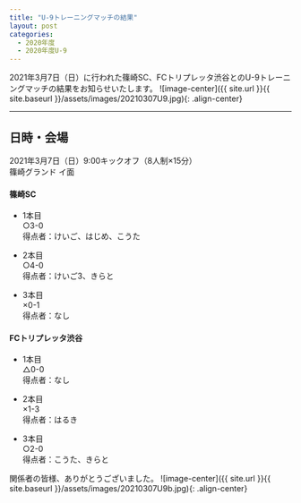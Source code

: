 ```yaml
---
title: "U-9トレーニングマッチの結果"
layout: post
categories:
  - 2020年度
  - 2020年度U-9
---
```


2021年3月7日（日）に行われた篠崎SC、FCトリプレッタ渋谷とのU-9トレーニングマッチの結果をお知らせいたします。
![image-center]({{ site.url }}{{ site.baseurl }}/assets/images/20210307U9.jpg){: .align-center}

***

## 日時・会場

2021年3月7日（日）9:00キックオフ（8人制×15分）<br>
篠崎グランド イ面

#### 篠崎SC

* 1本目<br>
○3-0<br>
得点者：けいご、はじめ、こうた

* 2本目<br>
○4-0<br>
得点者：けいご3、きらと

* 3本目<br>
×0-1<br>
得点者：なし

#### FCトリプレッタ渋谷

* 1本目<br>
△0-0<br>
得点者：なし

* 2本目<br>
×1-3<br>
得点者：はるき

* 3本目<br>
○2-0<br>
得点者：こうた、きらと


関係者の皆様、ありがとうございました。
![image-center]({{ site.url }}{{ site.baseurl }}/assets/images/20210307U9b.jpg){: .align-center}
